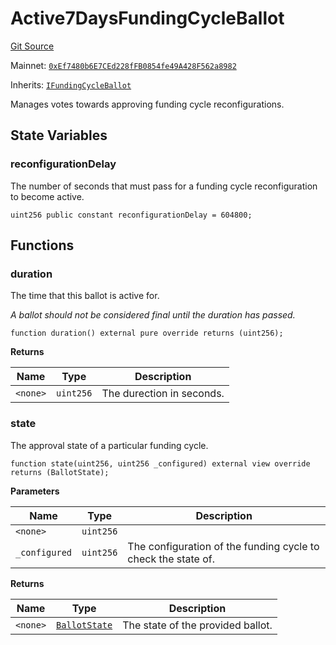 # Active7DaysFundingCycleBallot

[Git Source](https://github.com/jbx-protocol/juice-contracts-v1/blob/71fd42afb0ef0d51606019d9a17dcb746505efd5/contracts/Active7DaysFundingCycleBallot.sol)

Mainnet: [`0xEf7480b6E7CEd228fFB0854fe49A428F562a8982`](https://etherscan.io/address/0xEf7480b6E7CEd228fFB0854fe49A428F562a8982)

Inherits: [`IFundingCycleBallot`](/docs/dev/deprecated/juice-contracts-v1/interfaces/ifundingcycleballot.md)

Manages votes towards approving funding cycle reconfigurations.

## State Variables

### reconfigurationDelay

The number of seconds that must pass for a funding cycle reconfiguration to become active.

```solidity
uint256 public constant reconfigurationDelay = 604800;
```

## Functions

### duration

The time that this ballot is active for.

*A ballot should not be considered final until the duration has passed.*

```solidity
function duration() external pure override returns (uint256);
```

**Returns**

|Name|Type|Description|
|----|----|-----------|
|`<none>`|`uint256`|The durection in seconds.|

### state

The approval state of a particular funding cycle.

```solidity
function state(uint256, uint256 _configured) external view override returns (BallotState);
```

**Parameters**

|Name|Type|Description|
|----|----|-----------|
|`<none>`|`uint256`||
|`_configured`|`uint256`|The configuration of the funding cycle to check the state of.|

**Returns**

|Name|Type|Description|
|----|----|-----------|
|`<none>`|[`BallotState`](/docs/dev/deprecated/juice-contracts-v1/interfaces/ballotstate.md)|The state of the provided ballot.|

